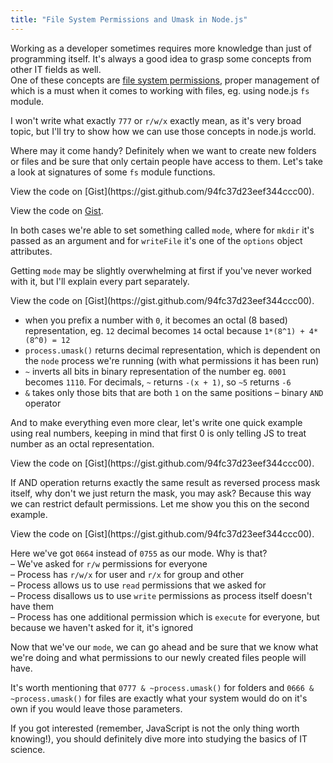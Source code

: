 ```yaml
---
title: "File System Permissions and Umask in Node.js"
---
```


Working as a developer sometimes requires more knowledge than just of programming itself. It's always a good idea to grasp some concepts from other IT fields as well.  
 One of these concepts are [file system permissions](http://en.wikipedia.org/wiki/File_system_permissions), proper management of which is a must when it comes to working with files, eg. using node.js `fs` module.

I won't write what exactly `777` or `r/w/x` exactly mean, as it's very broad topic, but I'll try to show how we can use those concepts in node.js world.

Where may it come handy? Definitely when we want to create new folders or files and be sure that only certain people have access to them. Let's take a look at signatures of some `fs` module functions.

<script src="https://gist.github.com/94fc37d23eef344ccc00.js?file=mkdir.js"></script><noscript>View the code on [Gist](https://gist.github.com/94fc37d23eef344ccc00).

</noscript><script src="https://gist.github.com/94fc37d23eef344ccc00.js?file=writefile.js"></script><noscript>View the code on [Gist](https://gist.github.com/94fc37d23eef344ccc00).

</noscript>In both cases we're able to set something called `mode`, where for `mkdir` it's passed as an argument and for `writeFile` it's one of the `options` object attributes.

Getting `mode` may be slightly overwhelming at first if you've never worked with it, but I'll explain every part separately.

<script src="https://gist.github.com/94fc37d23eef344ccc00.js?file=mode.js"></script><noscript>View the code on [Gist](https://gist.github.com/94fc37d23eef344ccc00).</noscript>

- when you prefix a number with `0`, it becomes an octal (8 based) representation, eg. `12` decimal becomes `14` octal because `1*(8^1) + 4*(8^0) = 12`
- `process.umask()` returns decimal representation, which is dependent on the `node` process we're running (with what permissions it has been run)
- `~` inverts all bits in binary representation of the number eg. `0001` becomes `1110`. For decimals, `~` returns `-(x + 1)`, so `~5` returns `-6`
- `&` takes only those bits that are both `1` on the same positions – binary `AND` operator

And to make everything even more clear, let's write one quick example using real numbers, keeping in mind that first 0 is only telling JS to treat number as an octal representation.

<script src="https://gist.github.com/94fc37d23eef344ccc00.js?file=777.js"></script><noscript>View the code on [Gist](https://gist.github.com/94fc37d23eef344ccc00).

</noscript>If AND operation returns exactly the same result as reversed process mask itself, why don't we just return the mask, you may ask? Because this way we can restrict default permissions. Let me show you this on the second example.

<script src="https://gist.github.com/94fc37d23eef344ccc00.js?file=666.js"></script><noscript>View the code on [Gist](https://gist.github.com/94fc37d23eef344ccc00).</noscript>

Here we've got `0664` instead of `0755` as our mode. Why is that?  
– We've asked for `r/w` permissions for everyone  
 – Process has `r/w/x` for user and `r/x` for group and other  
 – Process allows us to use `read` permissions that we asked for  
 – Process disallows us to use `write` permissions as process itself doesn't have them  
 – Process has one additional permission which is `execute` for everyone, but because we haven't asked for it, it's ignored

Now that we've our `mode`, we can go ahead and be sure that we know what we're doing and what permissions to our newly created files people will have.

It's worth mentioning that `0777 & ~process.umask()` for folders and `0666 & ~process.umask()` for files are exactly what your system would do on it's own if you would leave those parameters.

If you got interested (remember, JavaScript is not the only thing worth knowing!), you should definitely dive more into studying the basics of IT science.
